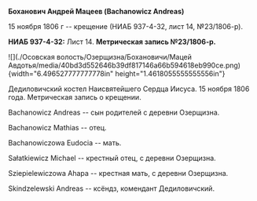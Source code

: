 **Боханович Андрей Мацеев (Bachanowicz Andreas)**

15 ноября 1806 г -- крещение (НИАБ 937-4-32, лист 14, №23/1806-р).

**НИАБ 937-4-32:** Лист 14. **Метрическая запись №23/1806-р.**

![](./Осовская волость/Озерщизна/Бохановичи/Мацей Авдотья/media/40bd3d552646b39df817146a66b594618eb990ce.png){width="6.496527777777778in"
height="1.4618055555555556in"}

Дедиловичский костел Наисвятейшего Сердца Иисуса. 15 ноября 1806 года.
Метрическая запись о крещении.

Bachanowicz Andreas -- сын родителей с деревни Озерщизна.

Bachanowicz Mathias -- отец.

Bachanowiczowa Eudocia -- мать.

Sałatkiewicz Michael -- крестный отец, с деревни Озерщизна.

Sziepielewiczowa Ahapa -- крестная мать, с деревни Озерщизна.

Skindzelewski Andreas -- ксёндз, комендант Дедиловичский.

